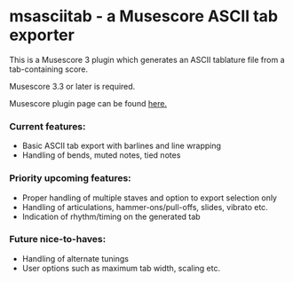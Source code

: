 # msasciitab - a Musescore ASCII tab exporter

This is a Musescore 3 plugin which generates an ASCII tablature file from a tab-containing score.

Musescore 3.3 or later is required.

Musescore plugin page can be found [here.](https://musescore.org/en/project/ascii-tab-export)

### Current features:

- Basic ASCII tab export with barlines and line wrapping
- Handling of bends, muted notes, tied notes

### Priority upcoming features:

- Proper handling of multiple staves and option to export selection only
- Handling of articulations, hammer-ons/pull-offs, slides, vibrato etc.
- Indication of rhythm/timing on the generated tab

### Future nice-to-haves:

- Handling of alternate tunings
- User options such as maximum tab width, scaling etc. 
